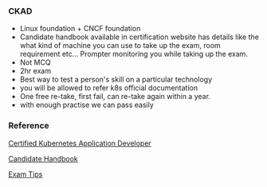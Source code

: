 ### CKAD

- Linux foundation + CNCF foundation
- Candidate handbook available in certification website has details like the what kind of machine you can use to take up the exam, room requirement etc... Prompter monitoring you while taking up the exam.
- Not MCQ
- 2hr exam
- Best way to test a person's skill on a particular technology
- you will be allowed to refer k8s official documentation
- One free re-take, first fail, can re-take again within a year.
- with enough practise we can pass easily

### Reference

[Certified Kubernetes Application Developer](https://www.cncf.io/certification/ckad/) 

[Candidate Handbook](https://www.cncf.io/certification/candidate-handbook)

[Exam Tips](https://docs.linuxfoundation.org/tc-docs/certification/tips-cka-and-ckad)